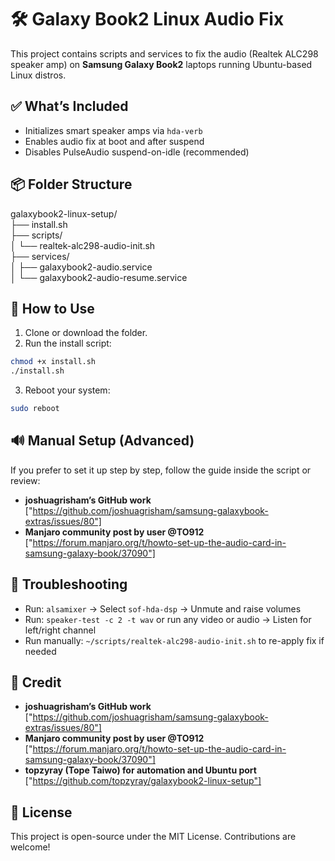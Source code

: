 # 🛠️ Galaxy Book2 Linux Audio Fix

This project contains scripts and services to fix the audio (Realtek ALC298 speaker amp) on **Samsung Galaxy Book2** laptops running Ubuntu-based Linux distros.

## ✅ What’s Included

- Initializes smart speaker amps via `hda-verb`
- Enables audio fix at boot and after suspend
- Disables PulseAudio suspend-on-idle (recommended)

## 📦 Folder Structure

galaxybook2-linux-setup/ <br />
├── install.sh <br />
├── scripts/ <br />
│ └── realtek-alc298-audio-init.sh <br />
├── services/ <br />
│ ├── galaxybook2-audio.service <br />
│ └── galaxybook2-audio-resume.service <br />

## 🚀 How to Use

1. Clone or download the folder.
2. Run the install script:

```bash
chmod +x install.sh
./install.sh
```

3. Reboot your system:

```bash
sudo reboot
```

## 🔊 Manual Setup (Advanced)

If you prefer to set it up step by step, follow the guide inside the script or review:

- **joshuagrisham’s GitHub work** ["https://github.com/joshuagrisham/samsung-galaxybook-extras/issues/80"]
- **Manjaro community post by user @TO912** ["https://forum.manjaro.org/t/howto-set-up-the-audio-card-in-samsung-galaxy-book/37090"]

## 🧪 Troubleshooting

- Run: `alsamixer` → Select `sof-hda-dsp` → Unmute and raise volumes
- Run: `speaker-test -c 2 -t wav` or run any video or audio → Listen for left/right channel
- Run manually: `~/scripts/realtek-alc298-audio-init.sh` to re-apply fix if needed

## 🙌 Credit

- **joshuagrisham’s GitHub work** ["https://github.com/joshuagrisham/samsung-galaxybook-extras/issues/80"]
- **Manjaro community post by user @TO912** ["https://forum.manjaro.org/t/howto-set-up-the-audio-card-in-samsung-galaxy-book/37090"]
- **topzyray (Tope Taiwo) for automation and Ubuntu port** ["https://github.com/topzyray/galaxybook2-linux-setup"]

## 📝 License

This project is open-source under the MIT License. Contributions are welcome!
